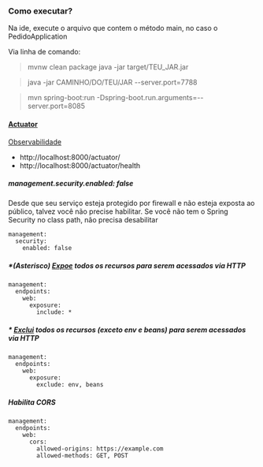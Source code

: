 ### Como executar?
Na ide, execute o arquivo que contem o método main, no caso o PedidoApplication

Via linha de comando:
> mvnw clean package
> java -jar target/TEU_JAR.jar

> java -jar CAMINHO/DO/TEU/JAR --server.port=7788

> mvn spring-boot:run -Dspring-boot.run.arguments=--server.port=8085

#### [Actuator](https://docs.spring.io/spring-boot/docs/current/reference/htmlsingle/)

[Observabilidade](https://medium.com/codigorefinado/padr%C3%B5es-de-microservi%C3%A7os-observabilidade-2be3141746de)

- http://localhost:8000/actuator/
- http://localhost:8000/actuator/health


##### management.security.enabled: false
Desde que seu serviço esteja protegido por firewall e não esteja exposta ao público, talvez você não precise habilitar.
Se você não tem o Spring Security no class path, não precisa desabilitar

```
management:
  security:
    enabled: false
```

##### *(Asterisco) [Expoe](https://docs.spring.io/spring-boot/docs/current/reference/html/production-ready-endpoints.html#production-ready-endpoints-exposing-endpoints) todos os recursos para serem acessados via HTTP
     
```
management:
  endpoints:
    web:
      exposure:
        include: *
```

##### * [Exclui](https://docs.spring.io/spring-boot/docs/current/reference/html/production-ready-endpoints.html#production-ready-endpoints-exposing-endpoints) todos os recursos (exceto env e beans) para serem acessados via HTTP
```
management:
  endpoints:
    web:
      exposure:
        exclude: env, beans
```

##### Habilita CORS

```
management:
  endpoints:
    web:
      cors:
        allowed-origins: https://example.com
        allowed-methods: GET, POST
```

